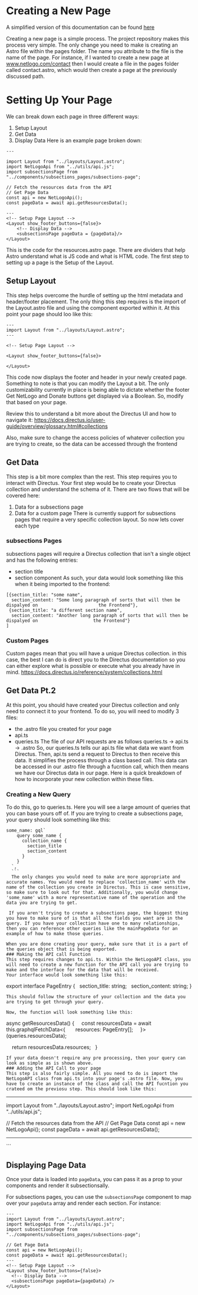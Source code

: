 # Creating a New Page

A simplified version of this documentation can be found [here](create-pages.md)

Creating a new page is a simple process. The project repository makes this process very simple. The only change you need to make is creating an Astro file within the pages folder. The name you attribute to the file is the name of the page. For instance, if I wanted to create a new page at www.netlogo.com/contact then I would create a file in the pages folder called contact.astro, which would then create a page at the previously discussed path.

# Setting Up Your Page

We can break down each page in three different ways:
1. Setup Layout
2. Get Data
3. Display Data
Here is an example page broken down:

```
---

import Layout from "../layouts/Layout.astro";
import NetLogoApi from "../utils/api.js";
import subsectionsPage from "../components/subsections_pages/subsections-page";

// Fetch the resources data from the API
// Get Page Data
const api = new NetLogoApi();
const pageData = await api.getResourcesData();

---
<!-- Setup Page Layout -->
<Layout show_footer_buttons={false}>
    <!-- Display Data -->
    <subsectionsPage pageData = {pageData}/>
</Layout>
```

This is the code for the resources.astro page. There are dividers that help Astro understand what is JS code and what is HTML code. The first step to setting up a page is the Setup of the Layout.

## Setup Layout
This step helps overcome the hurdle of setting up the html metadata and header/footer placement. The only thing this step requires is the import of the Layout.astro file and using the component exported within it. At this point your page should loo like this:
```
---
import Layout from "../layouts/Layout.astro";
---

<!-- Setup Page Layout -->

<Layout show_footer_buttons={false}>

</Layout>
```
This code now displays the footer and header in your newly created page.  Something to note is that you can modify the Layout a bit. The only customizability currently in place is being able to dictate whether the footer Get NetLogo and Donate buttons get displayed via a Boolean. So, modify that based on your page.

Review this to understand a bit more about the Directus UI and how to navigate it:
https://docs.directus.io/user-guide/overview/glossary.html#collections

Also, make sure to change the access policies of whatever collection you are trying to create, so the data can be accessed through the frontend
## Get Data 
This step is a bit more complex than the rest. This step requires you to interact with Directus. Your first step would be to create your Directus collection and understand the schema of it. There are two flows that will be covered here:
1. Data for a subsections page
2. Data for a custom page
There is currently support for subsections pages that require a very specific collection layout. So now lets cover each type

### subsections Pages
subsections pages will require a Directus collection that isn't a single object and has the following entries:
- section title
- section component
As such, your data would look something like this when it being imported to the frontend:
```
[{section_title: "some name", 
  section_content: "Some long paragraph of sorts that will then be dispalyed on                       the Frontend"},
 {section_title: "a different section name", 
  section_content: "Another long paragraph of sorts that will then be dispalyed on                     the Frontend"}
]
```

### Custom Pages
Custom pages mean that you will have a unique Directus collection. in this case, the best I can do is direct you to the Directus documentation so you can either explore what is possible or execute what you already have in mind.
https://docs.directus.io/reference/system/collections.html

## Get Data Pt.2

At this point, you should have created your Directus collection and only need to connect it to your frontend. To do so, you will need to modify 3 files:
- the .astro file you created for your page
- api.ts
- queries.ts
The file of our API requests are as follows
queries.ts -> api.ts -> .astro
So, our queries.ts tells our api.ts file what data we want from Directus. Then, api.ts send a request to Directus to then receive this data. It simplifies the process through a class based call. This data can be accessed in our .astro file through a fucntion call, which then means we have our Directus data in our page. Here is a quick breakdown of how to incorporate your new collection within these files. 
### Creating a New Query
To do this, go to queries.ts. Here you will see a large amount of queries that you can base yours off of. If you are trying to create a subsections page, your query should look something like this:
```
some_name: gql`
    query some_name {
      collection_name {
        section_title
        section_content
      }
    }
  `,
  ```
  The only changes you would need to make are more appropriate and accurate names. You would need to replace 'collection_name' with the name of the collection you create in Directus. This is case sensitive, so make sure to look out for that. Additionally, you would change 'some_name' with a more representative name of the operation and the data you are trying to get. 
  
 If you aren't trying to create a subsections page, the biggest thing you have to make sure of is that all the fields you want are in the query. If you have your collection have one to many relationships, then you can reference other queries like the mainPageData for an example of how to make those queries.

When you are done creating your query, make sure that it is a part of the queries object that is being exported.
### Making the API call Function
This step requires changes to api.ts. Within the NetLogoAPI class, you will need to create a new function for the API call you are trying to make and the interface for the data that will be received.
Your interface would look something like this:
```
export interface PageEntry {
  section_title: string;
  section_content: string;
}
```
This should follow the structure of your collection and the data you are trying to get through your query.

Now, the function will look something like this:
```
async getResourcesData() {
    const resourcesData = await this.graphqlFetchData<{
      resources: PageEntry[];
    }>(queries.resourcesData);

    return resourcesData.resources;
  }
```
If your data doesn't require any pre processing, then your query can look as simple as is shown above. 
### Adding the API Call to your page
This step is also fairly simple. All you need to do is import the NetLogoAPI class from api.ts into your page's .astro file. Now, you have to create an instance of the class and call the API fucntion you crateed om the previosu step. This should look like this:
```
---

import Layout from "../layouts/Layout.astro";
import NetLogoApi from "../utils/api.js";

// Fetch the resources data from the API
// Get Page Data
const api = new NetLogoApi();
const pageData = await api.getResourcesData();

---
<!-- Setup Page Layout -->
<Layout show_footer_buttons={false}>
</Layout>
```

## Displaying Page Data

Once your data is loaded into `pageData`, you can pass it as a prop to your components and render it subsectionsally.

For subsections pages, you can use the `subsectionsPage` component to map over your `pageData` array and render each section. For instance:
```
---
import Layout from "../layouts/Layout.astro";
import NetLogoApi from "../utils/api.js";
import subsectionsPage from "../components/subsections_pages/subsections-page";

// Get Page Data
const api = new NetLogoApi();
const pageData = await api.getResourcesData();
---
<!-- Setup Page Layout -->
<Layout show_footer_buttons={false}>
  <!-- Display Data -->
  <subsectionsPage pageData={pageData} />
</Layout>
